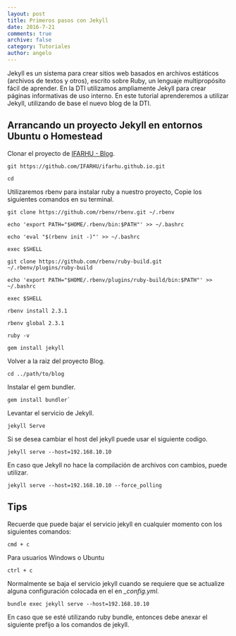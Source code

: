 ```yaml
---
layout: post
title: Primeros pasos con Jekyll
date: 2016-7-21
comments: true
archive: false
category: Tutoriales
author: angelo
---
```


Jekyll es un sistema para crear sitios web basados en archivos estáticos (archivos de textos y otros), escrito sobre Ruby, un lenguaje multipropósito fácil de aprender. En la DTI utilizamos ampliamente Jekyll para crear páginas informativas de uso interno. En este tutorial aprenderemos a utilizar Jekyll, utilizando de base el nuevo blog de la DTI.

## Arrancando un proyecto Jekyll en entornos Ubuntu o Homestead

Clonar el proyecto de [IFARHU - Blog](https://github.com/IFARHU/ifarhu.github.io).

~~~
git https://github.com/IFARHU/ifarhu.github.io.git
~~~

~~~
cd
~~~

Utilizaremos rbenv para instalar ruby a nuestro proyecto, Copie los siguientes comandos en su terminal.

~~~
git clone https://github.com/rbenv/rbenv.git ~/.rbenv

echo 'export PATH="$HOME/.rbenv/bin:$PATH"' >> ~/.bashrc

echo 'eval "$(rbenv init -)"' >> ~/.bashrc

exec $SHELL

git clone https://github.com/rbenv/ruby-build.git ~/.rbenv/plugins/ruby-build

echo 'export PATH="$HOME/.rbenv/plugins/ruby-build/bin:$PATH"' >> ~/.bashrc

exec $SHELL

rbenv install 2.3.1

rbenv global 2.3.1

ruby -v

gem install jekyll
~~~

Volver a la raiz del proyecto Blog.

~~~
cd ../path/to/blog
~~~

Instalar el gem bundler.

~~~
gem install bundler`
~~~

Levantar el servicio de Jekyll.

~~~
jekyll Serve
~~~

Si se desea cambiar el host del jekyll puede usar el siguiente codigo.

~~~
jekyll serve --host=192.168.10.10
~~~

En caso que Jekyll no hace la compilación de archivos con cambios, puede utilizar.

~~~
jekyll serve --host=192.168.10.10 --force_polling
~~~

## Tips
Recuerde que puede bajar el servicio jekyll en cualquier momento con los siguientes comandos:



~~~
cmd + c
~~~

Para usuarios Windows o Ubuntu

~~~
ctrl + c
~~~

Normalmente se baja el servicio jekyll cuando se requiere que se actualize alguna configuración colocada en el en *_config.yml*.

~~~
bundle exec jekyll serve --host=192.168.10.10
~~~

En caso que se esté utilizando ruby bundle, entonces debe anexar el siguiente prefijo a los comandos de jekyll.


